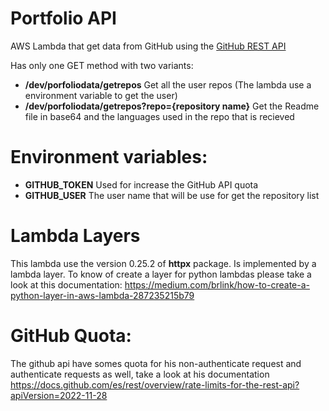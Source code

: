 # **Portfolio API**

AWS Lambda that get data from GitHub using the [GitHub REST API](https://docs.github.com/en/rest)

Has only one GET method with two variants:

 - **/dev/porfoliodata/getrepos** Get all the user repos (The lambda use a environment variable to get the user)
 - **/dev/porfoliodata/getrepos?repo={repository name}** Get the Readme file in base64 and the languages used in the repo that is recieved

# Environment variables:

 - **GITHUB_TOKEN** Used for increase the GitHub API quota
 - **GITHUB_USER** The user name that will be use for get the repository list

# Lambda Layers
This lambda use the version 0.25.2 of **httpx** package. Is implemented by a lambda layer.
To know of create a layer for python lambdas please take a look at this documentation: https://medium.com/brlink/how-to-create-a-python-layer-in-aws-lambda-287235215b79

# GitHub Quota:

The github api have somes quota for his non-authenticate request and authenticate requests as well, take a look at his documentation https://docs.github.com/es/rest/overview/rate-limits-for-the-rest-api?apiVersion=2022-11-28

